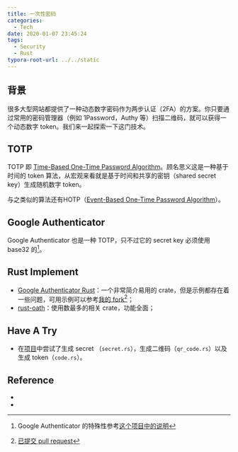 ```yaml
---
title: 一次性密码
categories:
  - Tech
date: 2020-01-07 23:45:24
tags:
  - Security
  - Rust
typora-root-url: ../../static
---
```


## 背景

很多大型网站都提供了一种动态数字密码作为两步认证（2FA）的方案。你只要通过常用的密码管理器（例如 1Password，Authy 等）扫描二维码，就可以获得一个动态数字 token。我们来一起探索一下这门技术。

<!-- more -->

## TOTP

TOTP 即 [Time-Based One-Time Password Algorithm](https://tools.ietf.org/html/rfc6238)。顾名思义这是一种基于时间的 token 算法，从宏观来看就是基于时间和共享的密钥（shared secret key）生成随机数字 token。

与之类似的算法还有HOTP（[Event-Based One-Time Password Algorithm](http://tools.ietf.org/html/rfc4226)）。

## Google Authenticator

Google Authenticator 也是一种 TOTP，只不过它的 secret key 必须使用 base32 的[^1]。

## Rust Implement

* [Google Authenticator Rust](https://crates.io/crates/google-authenticator)：一个非常简介易用的 crate，但是示例都存在着一些问题，可用示例可以参考[我的 fork](https://github.com/jtr109/google-authenticator-rust)[^2]；
* [rust-oath](https://crates.io/crates/oath)：使用数最多的相关 crate，功能全面；

## Have A Try

* 在[项目](https://github.com/jtr109/rust-play/tree/otp/src/bin)中尝试了生成 secret （`secret.rs`），生成二维码（`qr_code.rs`）以及生成 token（`code.rs`）。

## Reference

* [^1]: Google Authenticator 的特殊性参考[这个项目中的说明](https://github.com/avacariu/rust-oath#google-authenticator)

* [^2]: [已提交 pull request](https://github.com/hanskorg/google-authenticator-rust/pull/3)